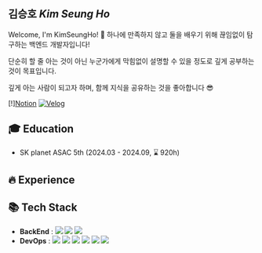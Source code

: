 ## 김승호 <em>Kim Seung Ho</em>

Welcome, I'm KimSeungHo! 🌟
하나에 만족하지 않고 둘을 배우기 위해 끊임없이 탐구하는 백엔드 개발자입니다!

단순히 할 줄 아는 것이 아닌 누군가에게 막힘없이 설명할 수 있을 정도로 깊게 공부하는 것이 목표입니다.

깊게 아는 사람이 되고자 하며, 함께 지식을 공유하는 것을 좋아합니다 😎

[!][Notion]()
[![Velog](https://img.shields.io/badge/velog-20C997?style=flat&logo=velog&logoColor=white)](https://velog.io/@justlikesh/posts)

## 🎓 Education

- SK planet ASAC 5th (2024.03 - 2024.09, ⌛ 920h)

## 🔥 Experience

## 📚 Tech Stack

- **BackEnd** : <img src="https://img.shields.io/badge/Java-007396?style=flat&logo=openJDK&logoColor=white"/> <img src="https://img.shields.io/badge/Spring-6DB33F?style=flat&logo=spring&logoColor=white"/> <img src="https://img.shields.io/badge/Spring Boot-6DB33F?style=flat&logo=spring-boot&logoColor=white"/>
- **DevOps** : <img src="https://img.shields.io/badge/Oracle-F80000?style=flat&logo=Oracle&logoColor=white"/> <img src="https://img.shields.io/badge/MySQL-4479A1?style=flat&logo=MySQL&logoColor=white"/> <img src="https://img.shields.io/badge/Amazon RDS-527FFF?style=flat&logo=amazonrds&logoColor=white"/> <img src="https://img.shields.io/badge/Amazon EC2-FF9900?style=flat&logo=amazonec2&logoColor=white"/> <img src="https://img.shields.io/badge/Docker-2496ED?style=flat&logo=Docker&logoColor=white"/> <img src="https://img.shields.io/badge/GitHub Actions-2088FF?style=flat&logo=GitHub Actions&logoColor=white"/>
